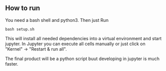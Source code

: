 ## How to run
You need a bash shell and python3.
Then just Run 

    bash setup.sh

This will install all needed dependencies into a virtual environment and start jupyter.
In Jupyter you can execute all cells manually or just click on "Kernel" -> "Restart & run all".

The final product will be a python script buut developing in jupyter is much faster.
